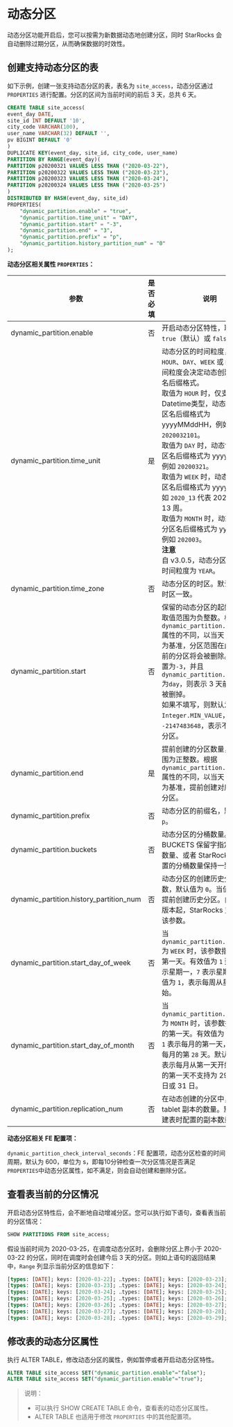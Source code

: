 # 动态分区

动态分区功能开启后，您可以按需为新数据动态地创建分区，同时 StarRocks 会⾃动删除过期分区，从而确保数据的时效性。

## 创建支持动态分区的表

如下示例，创建一张支持动态分区的表，表名为 `site_access`，动态分区通过 `PROPERTIES` 进行配置。分区的区间为当前时间的前后 3 天，总共 6 天。

```SQL
CREATE TABLE site_access(
event_day DATE,
site_id INT DEFAULT '10',
city_code VARCHAR(100),
user_name VARCHAR(32) DEFAULT '',
pv BIGINT DEFAULT '0'
)
DUPLICATE KEY(event_day, site_id, city_code, user_name)
PARTITION BY RANGE(event_day)(
PARTITION p20200321 VALUES LESS THAN ("2020-03-22"),
PARTITION p20200322 VALUES LESS THAN ("2020-03-23"),
PARTITION p20200323 VALUES LESS THAN ("2020-03-24"),
PARTITION p20200324 VALUES LESS THAN ("2020-03-25")
)
DISTRIBUTED BY HASH(event_day, site_id)
PROPERTIES(
    "dynamic_partition.enable" = "true",
    "dynamic_partition.time_unit" = "DAY",
    "dynamic_partition.start" = "-3",
    "dynamic_partition.end" = "3",
    "dynamic_partition.prefix" = "p",
    "dynamic_partition.history_partition_num" = "0"
);
```

 **动态分区相关属性 `PROPERTIES`：**

| 参数                      | 是否必填 | 说明                                                                                                                                                                                                                                                                                                                    |
| ----------------------- |-----|-----------------------------------------------------------------------------------------------------------------------------------------------------------------------------------------------------------------------------------------------------------------------------------------------------------------------|
| dynamic_partition.enable | 否   | 开启动态分区特性，取值为 `true`（默认）或 `false`。                                                                                                                                                                                                                                                                                     |
| dynamic_partition.time_unit | 是   | 动态分区的时间粒度，取值为 `HOUR`、`DAY`、`WEEK` 或 `MONTH`。时间粒度会决定动态创建的分区名后缀格式。  <br>取值为 `HOUR` 时，仅支持Datetime类型，动态创建的分区名后缀格式为 yyyyMMddHH，例如 `2020032101`。<br>取值为 `DAY` 时，动态创建的分区名后缀格式为 yyyyMMdd，例如 `20200321`。<br>取值为 `WEEK` 时，动态创建的分区名后缀格式为 yyyy_ww，例如 `2020_13` 代表 2020 年第 13 周。<br>取值为 `MONTH` 时，动态创建的分区名后缀格式为 yyyyMM，例如 `202003`。<br>**注意**<br>自 v3.0.5，动态分区新增支持时间粒度为 `YEAR`。 |
| dynamic_partition.time_zone |  否   | 动态分区的时区。默认与系统时区一致。                                                                                                                                                                                                                                                                                            |
| dynamic_partition.start | 否   | 保留的动态分区的起始偏移，取值范围为负整数。根据 `dynamic_partition.time_unit` 属性的不同，以当天（周/月）为基准，分区范围在此偏移之前的分区将会被删除。比如设置为`-3`，并且`dynamic_partition.time_unit`为`day`，则表示 3 天前的分区会被删掉。<br>如果不填写，则默认为 `Integer.MIN_VALUE`，即 `-2147483648`，表示不删除历史分区。                                                                                             |
| dynamic_partition.end   | 是   | 提前创建的分区数量，取值范围为正整数。根据 `dynamic_partition.time_unit` 属性的不同，以当天（周/月）为基准，提前创建对应范围的分区。                                                                                                                                                                                                                                    |
| dynamic_partition.prefix | 否   | 动态分区的前缀名，默认值为 `p`。                                                                                                                                                                                                                                                                                                    |
| dynamic_partition.buckets | 否   | 动态分区的分桶数量。默认与 BUCKETS 保留字指定的分桶数量、或者 StarRocks 自动设置的分桶数量保持一致。                                                                                                                                                                                                                                                          |
| dynamic_partition.history_partition_num | 否   | 动态分区的创建历史分区的个数，默认值为 `0`。当值>0时会提前创建历史分区。自 2.5.2 版本起，StarRocks 支持配置该参数。                                                                                                                                                                                                                                                                              |
| dynamic_partition.start_day_of_week     | 否   |      当 `dynamic_partition.time_unit` 为 `WEEK` 时，该参数指定每周的第一天。有效值为 `1` 到 `7`。`1` 表示星期一，`7` 表示星期日。默认值为 `1`，表示每周从星期一开始。  |
| dynamic_partition.start_day_of_month     | 否   |     当 `dynamic_partition.time_unit` 为 `MONTH` 时，该参数指定每月的第一天。有效值为 `1` 到 `28`。`1` 表示每月的第一天，`28` 表示每月的第 `28` 天。默认值为 `1`，表示每月从第一天开始。每月的第一天不支持为 29 日、30 日或 31 日。   |
| dynamic_partition.replication_num     | 否   |  在动态创建的分区中，每个 tablet 副本的数量。默认值与建表时配置的副本数量相同。      |

**动态分区相关 FE 配置项：**

`dynamic_partition_check_interval_seconds`：FE 配置项，动态分区检查的时间周期，默认为 600，单位为 s，即每10分钟检查一次分区情况是否满足`PROPERTIES`中动态分区属性，如不满足，则会自动创建和删除分区。

## 查看表当前的分区情况

开启动态分区特性后，会不断地自动增减分区。您可以执行如下语句，查看表当前的分区情况：

```SQL
SHOW PARTITIONS FROM site_access;
```

假设当前时间为 2020-03-25，在调度动态分区时，会删除分区上界小于 2020-03-22 的分区，同时在调度时会创建今后 3 天的分区。则如上语句的返回结果中，`Range` 列显示当前分区的信息如下：

```SQL
[types: [DATE]; keys: [2020-03-22]; ‥types: [DATE]; keys: [2020-03-23]; )
[types: [DATE]; keys: [2020-03-23]; ‥types: [DATE]; keys: [2020-03-24]; )
[types: [DATE]; keys: [2020-03-24]; ‥types: [DATE]; keys: [2020-03-25]; )
[types: [DATE]; keys: [2020-03-25]; ‥types: [DATE]; keys: [2020-03-26]; )
[types: [DATE]; keys: [2020-03-26]; ‥types: [DATE]; keys: [2020-03-27]; )
[types: [DATE]; keys: [2020-03-27]; ‥types: [DATE]; keys: [2020-03-28]; )
[types: [DATE]; keys: [2020-03-28]; ‥types: [DATE]; keys: [2020-03-29]; )
```

## 修改表的动态分区属性

执行 ALTER TABLE，修改动态分区的属性，例如暂停或者开启动态分区特性。

```SQL
ALTER TABLE site_access SET("dynamic_partition.enable"="false");
ALTER TABLE site_access SET("dynamic_partition.enable"="true");
```

> 说明：
>
> - 可以执行 SHOW CREATE TABLE 命令，查看表的动态分区属性。
> - ALTER TABLE 也适用于修改 `PROPERTIES` 中的其他配置项。
